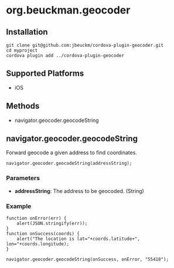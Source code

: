 
# org.beuckman.geocoder

## Installation

    git clone git@github.com:jbeuckm/cordova-plugin-geocoder.git
    cd myproject
    cordova plugin add ../cordova-plugin-geocoder

## Supported Platforms

- iOS

## Methods

- navigator.geocoder.geocodeString


## navigator.geocoder.geocodeString

Forward geocode a given address to find coordinates.

    navigator.geocoder.geocodeString(addressString);

### Parameters

- __addressString__: The address to be geocoded. (String)

### Example

    function onError(err) {
        alert(JSON.stringify(err));
    }
    function onSuccess(coords) {
        alert("The location is lat="+coords.latitude+", lon="+coords.longitude);
    }

    navigator.geocoder.geocodeString(onSuccess, onError, "55418");

